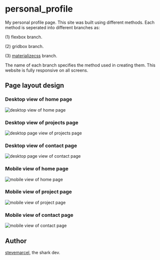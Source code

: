 # personal_profile

My personal profile page. This site was built using different methods. Each method is seperated into different branches as:

(1) flexbox branch.

(2) gridbox branch.

(3) [materializecss](http://materializecss.com) branch.

The name of each branch specifies the method used in creating them. This website is fully responsive on all screens.

## Page layout design

### Desktop view of home page

![desktop view of home page](./assets/img/layouts/desktop/stevemarcel-portfolio-home-desktop.jpg)

### Desktop view of projects page

![desktop page view of projects page](./assets/img/layouts/desktop/stevemarcel-portfolio-projects-desktop.jpg)

### Desktop view of contact page

![desktop page view of contact page](./assets/img/layouts/desktop/stevemarcel-portfolio-contact-desktop.jpg)

### Mobile view of home page

![mobile view of home page](./assets/img/layouts/mobile/stevemarcel-portfolio-home-mobile.jpg)

### Mobile view of project page

![mobile view of project page](./assets/img/layouts/mobile/stevemarcel-portfolio-projects-mobile.jpg)

### Mobile view of contact page

![mobile view of contact page](./assets/img/layouts/mobile/stevemarcel-portfolio-contact-mobile.jpg)

## Author

[stevemarcel](https://github.com/stevemarcel), the shark dev.

